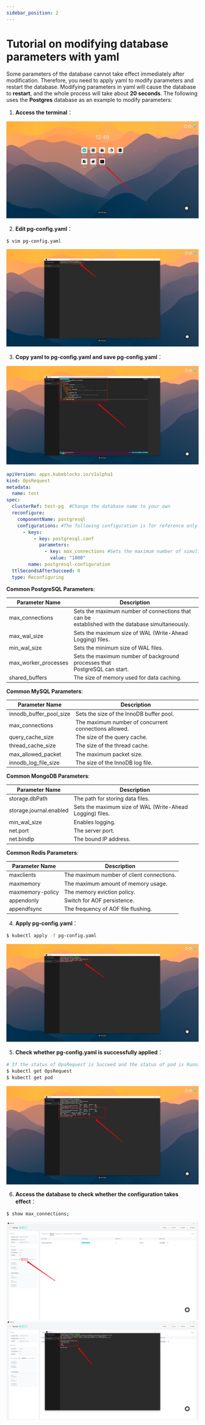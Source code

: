 ```yaml
---
sidebar_position: 2
---
```


# Tutorial on modifying database parameters with yaml

Some parameters of the database cannot take effect immediately after modification. Therefore, you need to apply yaml to modify parameters and restart the database. Modifying parameters in yaml will cause the database to **restart**, and the whole process will take about **20 seconds**. The following uses the **Postgres** database as an example to modify parameters:

1. **Access the terminal**：

![config_1](./imgs/config_1.png)

2. **Edit pg-config.yaml**：

```bash
$ vim pg-config.yaml
```
![config_2](./imgs/config_2.png)

3. **Copy yaml to pg-config.yaml and save pg-config.yaml**：

![config_3](./imgs/config_3.png)
```yaml
apiVersion: apps.kubeblocks.io/v1alpha1
kind: OpsRequest
metadata:
  name: test
spec:
  clusterRef: test-pg  #Change the database name to your own
  reconfigure:
    componentName: postgresql
    configurations: #The following configuration is for reference only. You only need to keep the part to be modified and modify the corresponding parameter values
      - keys:
          - key: postgresql.conf
            parameters:
              - key: max_connections #Sets the maximum number of simultaneous connections that can be made to the database
                value: "1000"
        name: postgresql-configuration
  ttlSecondsAfterSucceed: 0
  type: Reconfiguring
```
**Common PostgreSQL Parameters**:

|      Parameter Name     | Description                                                                                           |
|-------------------------|-------------------------------------------------------------------------------------------------------|
| max_connections         | Sets the maximum number of connections that can be <br/>established with the database simultaneously. |
| max_wal_size            | Sets the maximum size of WAL (Write-Ahead Logging) files.                                             |
| min_wal_size            | Sets the minimum size of WAL files.                                                                   |
| max_worker_processes    | Sets the maximum number of background processes that<br/> PostgreSQL can start.                       |
| shared_buffers          | The size of memory used for data caching.                                                             |

**Common MySQL Parameters**:

|      Parameter Name     | Description                                               |
|-------------------------|-----------------------------------------------------------|
| innodb_buffer_pool_size | Sets the size of the InnoDB buffer pool.                  |
| max_connections         | The maximum number of concurrent connections allowed.     |
| query_cache_size        | The size of the query cache.                              |
| thread_cache_size       | The size of the thread cache.                             |
| max_allowed_packet      | The maximum packet size.                                  |
| innodb_log_file_size    | The size of the InnoDB log file.                          |

**Common MongoDB Parameters**:

|      Parameter Name     |                                      Description          |
|-------------------------|-----------------------------------------------------------|
| storage.dbPath          | The path for storing data files.                          |
| storage.journal.enabled | Sets the maximum size of WAL (Write-Ahead Logging) files. |
| min_wal_size            | Enables logging.                                          |
| net.port                | The server port.                                          |
| net.bindIp              | The bound IP address.                                     |

**Common Redis Parameters**:

| Parameter Name          |                                      Description          |
|-------------------------|-----------------------------------------------------------|
| maxclients              | The maximum number of client connections.                 |
| maxmemory               | The maximum amount of memory usage.                       |
| maxmemory-policy        | The memory eviction policy.                               |
| appendonly              | Switch for AOF persistence.                               |
| appendfsync             | The frequency of AOF file flushing.                       |

4. **Apply pg-config.yaml**：

```bash
$ kubectl apply -f pg-config.yaml
```
![config_4](./imgs/config_4.png)

5. **Check whether pg-config.yaml is successfully applied**：
```bash
# If the status of OpsRequest is Succeed and the status of pod is Running, the application is successfully configured
$ kubectl get OpsRequest
$ kubectl get pod
```
![config_5](./imgs/config_5.png)

6. **Access the database to check whether the configuration takes effect**：
```bash
$ show max_connections;
```
![config_6](./imgs/config_6.png)
![config_7](./imgs/config_7.png)

